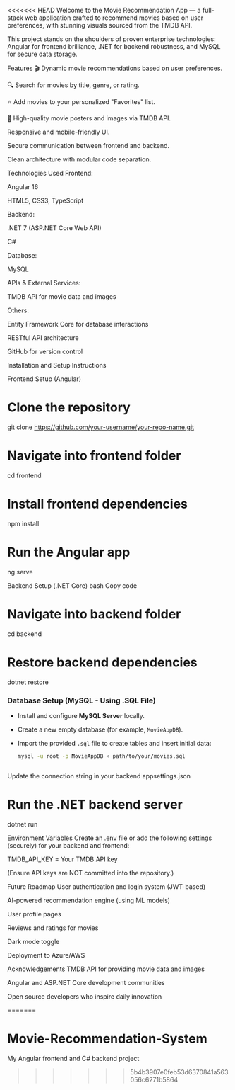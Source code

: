 <<<<<<< HEAD
Welcome to the Movie Recommendation App — a full-stack web application crafted to recommend movies based on user preferences, with stunning visuals sourced from the TMDB API.

This project stands on the shoulders of proven enterprise technologies:
Angular for frontend brilliance, .NET for backend robustness, and MySQL for secure data storage.

Features
🎬 Dynamic movie recommendations based on user preferences.

🔍 Search for movies by title, genre, or rating.

⭐ Add movies to your personalized "Favorites" list.

📸 High-quality movie posters and images via TMDB API.

Responsive and mobile-friendly UI.

Secure communication between frontend and backend.

Clean architecture with modular code separation.

Technologies Used
Frontend:

Angular 16

HTML5, CSS3, TypeScript

Backend:

.NET 7 (ASP.NET Core Web API)

C#

Database:

MySQL

APIs & External Services:

TMDB API for movie data and images

Others:

Entity Framework Core for database interactions

RESTful API architecture

GitHub for version control

Installation and Setup Instructions

Frontend Setup (Angular)

# Clone the repository
git clone https://github.com/your-username/your-repo-name.git

# Navigate into frontend folder
cd frontend

# Install frontend dependencies
npm install

# Run the Angular app
ng serve


Backend Setup (.NET Core)
bash
Copy code
# Navigate into backend folder
cd backend

# Restore backend dependencies
dotnet restore

### Database Setup (MySQL - Using .SQL File)

- Install and configure **MySQL Server** locally.
- Create a new empty database (for example, `MovieAppDB`).

- Import the provided `.sql` file to create tables and insert initial data:
 
  ```bash
  mysql -u root -p MovieAppDB < path/to/your/movies.sql



Update the connection string in your backend appsettings.json

# Run the .NET backend server
dotnet run



Environment Variables
Create an .env file or add the following settings (securely) for your backend and frontend:

TMDB_API_KEY = Your TMDB API key

(Ensure API keys are NOT committed into the repository.)


Future Roadmap
User authentication and login system (JWT-based)

AI-powered recommendation engine (using ML models)

User profile pages

Reviews and ratings for movies

Dark mode toggle

Deployment to Azure/AWS




Acknowledgements
TMDB API for providing movie data and images

Angular and ASP.NET Core development communities

Open source developers who inspire daily innovation






=======
# Movie-Recommendation-System
My Angular frontend and C# backend project
>>>>>>> 5b4b3907e0feb53d6370841a563056c6271b5864
